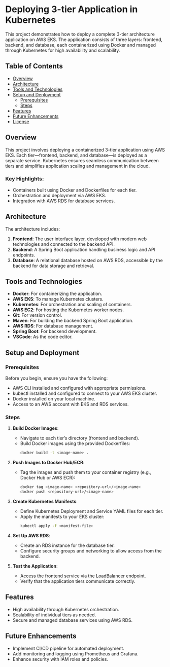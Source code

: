 
# Deploying 3-tier Application in Kubernetes

This project demonstrates how to deploy a complete 3-tier architecture application on AWS EKS. The application consists of three layers: frontend, backend, and database, each containerized using Docker and managed through Kubernetes for high availability and scalability.

## Table of Contents

- [Overview](#overview)
- [Architecture](#architecture)
- [Tools and Technologies](#tools-and-technologies)
- [Setup and Deployment](#setup-and-deployment)
  - [Prerequisites](#prerequisites)
  - [Steps](#steps)
- [Features](#features)
- [Future Enhancements](#future-enhancements)
- [License](#license)

## Overview

This project involves deploying a containerized 3-tier application using AWS EKS. Each tier—frontend, backend, and database—is deployed as a separate service. Kubernetes ensures seamless communication between tiers and simplifies application scaling and management in the cloud.

### Key Highlights:
- Containers built using Docker and Dockerfiles for each tier.
- Orchestration and deployment via AWS EKS.
- Integration with AWS RDS for database services.

## Architecture

The architecture includes:

1. **Frontend**: The user interface layer, developed with modern web technologies and connected to the backend API.
2. **Backend**: A Spring Boot application handling business logic and API endpoints.
3. **Database**: A relational database hosted on AWS RDS, accessible by the backend for data storage and retrieval.

## Tools and Technologies

- **Docker**: For containerizing the application.
- **AWS EKS**: To manage Kubernetes clusters.
- **Kubernetes**: For orchestration and scaling of containers.
- **AWS EC2**: For hosting the Kubernetes worker nodes.
- **Git**: For version control.
- **Maven**: For building the backend Spring Boot application.
- **AWS RDS**: For database management.
- **Spring Boot**: For backend development.
- **VSCode**: As the code editor.

## Setup and Deployment

### Prerequisites

Before you begin, ensure you have the following:

- AWS CLI installed and configured with appropriate permissions.
- kubectl installed and configured to connect to your AWS EKS cluster.
- Docker installed on your local machine.
- Access to an AWS account with EKS and RDS services.

### Steps

1. **Build Docker Images**:
   - Navigate to each tier’s directory (frontend and backend).
   - Build Docker images using the provided Dockerfiles:
     ```bash
     docker build -t <image-name> .
     ```

2. **Push Images to Docker Hub/ECR**:
   - Tag the images and push them to your container registry (e.g., Docker Hub or AWS ECR):
     ```bash
     docker tag <image-name> <repository-url>/<image-name>
     docker push <repository-url>/<image-name>
     ```

3. **Create Kubernetes Manifests**:
   - Define Kubernetes Deployment and Service YAML files for each tier.
   - Apply the manifests to your EKS cluster:
     ```bash
     kubectl apply -f <manifest-file>
     ```

4. **Set Up AWS RDS**:
   - Create an RDS instance for the database tier.
   - Configure security groups and networking to allow access from the backend.

5. **Test the Application**:
   - Access the frontend service via the LoadBalancer endpoint.
   - Verify that the application tiers communicate correctly.

## Features

- High availability through Kubernetes orchestration.
- Scalability of individual tiers as needed.
- Secure and managed database services using AWS RDS.

## Future Enhancements

- Implement CI/CD pipeline for automated deployment.
- Add monitoring and logging using Prometheus and Grafana.
- Enhance security with IAM roles and policies.
